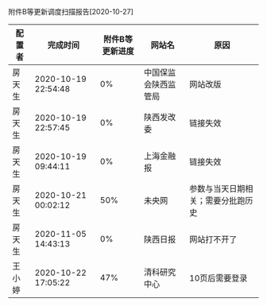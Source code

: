 附件B等更新调度扫描报告[2020-10-27]

|	配置者	|	完成时间	|	附件B等更新进度	|	网站名	|	原因	|
|----|----|----|----|----|
|	房天生	|	2020-10-19 22:54:48	|	  0%	|	中国保监会陕西监管局	|	网站改版	|
|	房天生	|	2020-10-19 22:57:45	|	  0%	|	陕西发改委	| 链接失效 |
|	房天生	|	2020-10-19 09:44:11	|	  0%	|	上海金融报	| 链接失效 |
|	房天生	|	2020-10-21 00:02:12	|	 50%	|	未央网	| 参数与当天日期相关；需要分批跑历史 |
|	房天生	|	2020-11-05 14:43:13	|	  0%	|	陕西日报	|网站打不开了|
|	王小婷	|	2020-10-22 17:05:22	|	  47%	|	清科研究中心	|10页后需要登录|


